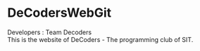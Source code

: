 # DeCodersWebGit
Developers : Team Decoders<br>
This is the website of DeCoders - The programming club of SIT.
